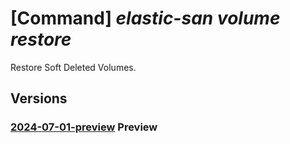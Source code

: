 # [Command] _elastic-san volume restore_

Restore Soft Deleted Volumes.

## Versions

### [2024-07-01-preview](/Resources/mgmt-plane/L3N1YnNjcmlwdGlvbnMve30vcmVzb3VyY2Vncm91cHMve30vcHJvdmlkZXJzL21pY3Jvc29mdC5lbGFzdGljc2FuL2VsYXN0aWNzYW5zL3t9L3ZvbHVtZWdyb3Vwcy97fS92b2x1bWVzL3t9L3Jlc3RvcmU=/2024-07-01-preview.xml) **Preview**

<!-- mgmt-plane /subscriptions/{}/resourcegroups/{}/providers/microsoft.elasticsan/elasticsans/{}/volumegroups/{}/volumes/{}/restore 2024-07-01-preview -->
